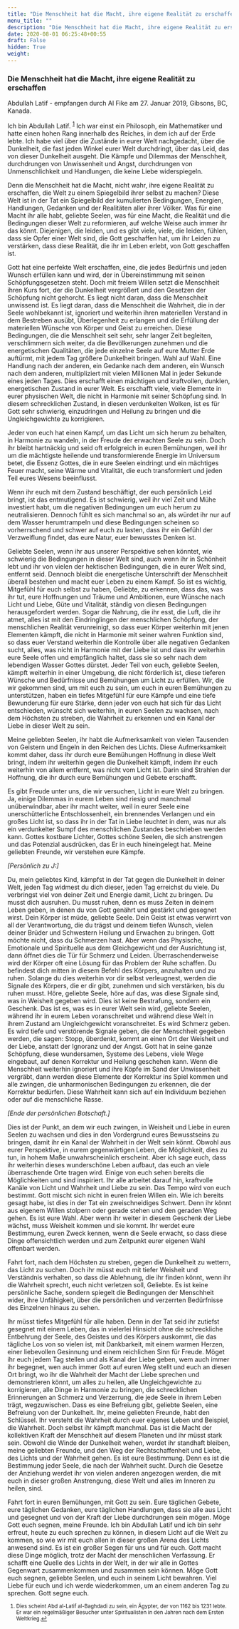 ```yaml
---
title: "Die Menschheit hat die Macht, ihre eigene Realität zu erschaffen"
menu_title: ""
description: "Die Menschheit hat die Macht, ihre eigene Realität zu erschaffen"
date: 2020-08-01 06:25:48+00:55
draft: False
hidden: True
weight:
---
```

### Die Menschheit hat die Macht, ihre eigene Realität zu erschaffen

Abdullah Latif - empfangen durch Al Fike am 27. Januar 2019, Gibsons, BC, Kanada.

Ich bin Abdullah Latif. <sup id="a1">[1](#f1)</sup> Ich war einst ein Philosoph, ein Mathematiker und hatte einen hohen Rang innerhalb des Reiches, in dem ich auf der Erde lebte. Ich habe viel über die Zustände in eurer Welt nachgedacht, über die Dunkelheit, die fast jeden Winkel eurer Welt durchdringt, über das Leid, das von dieser Dunkelheit ausgeht. Die Kämpfe und Dilemmas der Menschheit, durchdrungen von Unwissenheit und Angst, durchdrungen von Unmenschlichkeit und Handlungen, die keine Liebe widerspiegeln.

Denn die Menschheit hat die Macht, nicht wahr, ihre eigene Realität zu erschaffen, die Welt zu einem Spiegelbild ihrer selbst zu machen? Diese Welt ist in der Tat ein Spiegelbild der kumulierten Bedingungen, Energien, Handlungen, Gedanken und der Realitäten aller ihrer Völker. Was für eine Macht ihr alle habt, geliebte Seelen, was für eine Macht, die Realität und die Bedingungen dieser Welt zu reformieren, auf welche Weise auch immer ihr das könnt. Diejenigen, die leiden, und es gibt viele, viele, die leiden, fühlen, dass sie Opfer einer Welt sind, die Gott geschaffen hat, um ihr Leiden zu verstärken, dass diese Realität, die ihr im Leben erlebt, von Gott geschaffen ist.

Gott hat eine perfekte Welt erschaffen, eine, die jedes Bedürfnis und jeden Wunsch erfüllen kann und wird, der in Übereinstimmung mit seinen Schöpfungsgesetzen steht. Doch mit freiem Willen setzt die Menschheit ihren Kurs fort, der die Dunkelheit vergrößert und den Gesetzen der Schöpfung nicht gehorcht. Es liegt nicht daran, dass die Menschheit unwissend ist. Es liegt daran, dass die Menschheit die Wahrheit, die in der Seele wohlbekannt ist, ignoriert und weiterhin ihren materiellen Verstand in dem Bestreben ausübt, Überlegenheit zu erlangen und die Erfüllung der materiellen Wünsche von Körper und Geist zu erreichen. Diese Bedingungen, die die Menschheit seit sehr, sehr langer Zeit begleiten, verschlimmern sich weiter, da die Bevölkerungen zunehmen und die energetischen Qualitäten, die jede einzelne Seele auf eure Mutter Erde auftürmt, mit jedem Tag größere Dunkelheit bringen. Wahl auf Wahl. Eine Handlung nach der anderen, ein Gedanke nach dem anderen, ein Wunsch nach dem anderen, multipliziert mit vielen Millionen Mal in jeder Sekunde eines jeden Tages. Dies erschafft einen mächtigen und kraftvollen, dunklen, energetischen Zustand in eurer Welt. Es erschafft viele, viele Elemente in eurer physischen Welt, die nicht in Harmonie mit seiner Schöpfung sind. In diesem schrecklichen Zustand, in diesen verdunkelten Wolken, ist es für Gott sehr schwierig, einzudringen und Heilung zu bringen und die Ungleichgewichte zu korrigieren.

Jeder von euch hat einen Kampf, um das Licht um sich herum zu behalten, in Harmonie zu wandeln, in der Freude der erwachten Seele zu sein. Doch ihr bleibt hartnäckig und seid oft erfolgreich in euren Bemühungen, weil ihr um die mächtigste heilende und transformierende Energie im Universum betet, die Essenz Gottes, die in eure Seelen eindringt und ein mächtiges Feuer macht, seine Wärme und Vitalität, die euch transformiert und jeden Teil eures Wesens beeinflusst.

Wenn ihr euch mit dem Zustand beschäftigt, der euch persönlich Leid bringt, ist das entmutigend. Es ist schwierig, weil ihr viel Zeit und Mühe investiert habt, um die negativen Bedingungen um euch herum zu neutralisieren. Dennoch fühlt es sich manchmal so an, als würdet ihr nur auf dem Wasser herumtrampeln und diese Bedingungen scheinen so vorherrschend und schwer auf euch zu lasten, dass ihr ein Gefühl der Verzweiflung findet, das eure Natur, euer bewusstes Denken ist.

Geliebte Seelen, wenn ihr aus unserer Perspektive sehen könntet, wie schwierig die Bedingungen in dieser Welt sind, auch wenn ihr in Schönheit lebt und ihr von vielen der hektischen Bedingungen, die in eurer Welt sind, entfernt seid. Dennoch bleibt die energetische Unterschrift der Menschheit überall bestehen und macht euer Leben zu einem Kampf. So ist es wichtig, Mitgefühl für euch selbst zu haben, Geliebte, zu erkennen, dass das, was ihr tut, eure Hoffnungen und Träume und Ambitionen, eure Wünsche nach Licht und Liebe, Güte und Vitalität, ständig von diesen Bedingungen herausgefordert werden. Sogar die Nahrung, die ihr esst, die Luft, die ihr atmet, alles ist mit den Eindringlingen der menschlichen Schöpfung, der menschlichen Realität verunreinigt, so dass euer Körper weiterhin mit jenen Elementen kämpft, die nicht in Harmonie mit seiner wahren Funktion sind, so dass euer Verstand weiterhin die Kontrolle über alle negativen Gedanken sucht, alles, was nicht in Harmonie mit der Liebe ist und dass ihr weiterhin eure Seele offen und empfänglich haltet, dass sie so sehr nach dem lebendigen Wasser Gottes dürstet. Jeder Teil von euch, geliebte Seelen, kämpft weiterhin in einer Umgebung, die nicht förderlich ist, diese tieferen Wünsche und Bedürfnisse und Bemühungen um Licht zu erfüllen. Wir, die wir gekommen sind, um mit euch zu sein, um euch in euren Bemühungen zu unterstützen, haben ein tiefes Mitgefühl für eure Kämpfe und eine tiefe Bewunderung für eure Stärke, denn jeder von euch hat sich für das Licht entschieden, wünscht sich weiterhin, in euren Seelen zu wachsen, nach dem Höchsten zu streben, die Wahrheit zu erkennen und ein Kanal der Liebe in dieser Welt zu sein.

Meine geliebten Seelen, ihr habt die Aufmerksamkeit von vielen Tausenden von Geistern und Engeln in den Reichen des Lichts. Diese Aufmerksamkeit kommt daher, dass ihr durch eure Bemühungen Hoffnung in diese Welt bringt, indem ihr weiterhin gegen die Dunkelheit kämpft, indem ihr euch weiterhin von allem entfernt, was nicht vom Licht ist. Darin sind Strahlen der Hoffnung, die ihr durch eure Bemühungen und Gebete erschafft.

Es gibt Freude unter uns, die wir versuchen, Licht in eure Welt zu bringen. Ja, einige Dilemmas in eurem Leben sind riesig und manchmal unüberwindbar, aber ihr macht weiter, weil in eurer Seele eine unerschütterliche Entschlossenheit, ein brennendes Verlangen und ein großes Licht ist, so dass ihr in der Tat in Liebe leuchtet in dem, was nur als ein verdunkelter Sumpf des menschlichen Zustandes beschrieben werden kann. Gottes kostbare Lichter, Gottes schöne Seelen, die sich anstrengen und das Potenzial ausdrücken, das Er in euch hineingelegt hat. Meine geliebten Freunde, wir verstehen eure Kämpfe.

*[Persönlich zu J:]*

Du, mein geliebtes Kind, kämpfst in der Tat gegen die Dunkelheit in deiner Welt, jeden Tag widmest du dich dieser, jeden Tag erreichst du viele. Du verbringst viel von deiner Zeit und Energie damit, Licht zu bringen. Du musst dich ausruhen. Du musst ruhen, denn es muss Zeiten in deinem Leben geben, in denen du von Gott genährt und gestärkt und gesegnet wirst. Dein Körper ist müde, geliebte Seele. Dein Geist ist etwas verwirrt von all der Verantwortung, die du trägst und deinem tiefen Wunsch, vielen deiner Brüder und Schwestern Heilung und Erwachen zu bringen. Gott möchte nicht, dass du Schmerzen hast. Aber wenn das Physische, Emotionale und Spirituelle aus dem Gleichgewicht und der Ausrichtung ist, dann öffnet dies die Tür für Schmerz und Leiden. Überraschenderweise wird der Körper oft eine Lösung für das Problem der Ruhe schaffen. Du befindest dich mitten in diesem Befehl des Körpers, anzuhalten und zu ruhen. Solange du dies weiterhin vor dir selbst verleugnest, werden die Signale des Körpers, die er dir gibt, zunehmen und sich verstärken, bis du ruhen musst. Höre, geliebte Seele, höre auf das, was diese Signale sind, was in Weisheit gegeben wird. Dies ist keine Bestrafung, sondern ein Geschenk. Das ist es, was es in eurer Welt sein wird, geliebte Seelen, während ihr in eurem Leben voranschreitet und während diese Welt in ihrem Zustand am Ungleichgewicht voranschreitet. Es wird Schmerz geben. Es wird tiefe und verstörende Signale geben, die der Menschheit gegeben werden, die sagen: Stopp, überdenkt, kommt an einen Ort der Weisheit und der Liebe, anstatt der Ignoranz und der Angst. Gott hat in seine ganze Schöpfung, diese wundersamen, Systeme des Lebens, viele Wege eingebaut, auf denen Korrektur und Heilung geschehen kann. Wenn die Menschheit weiterhin ignoriert und ihre Köpfe im Sand der Unwissenheit vergräbt, dann werden diese Elemente der Korrektur ins Spiel kommen und alle zwingen, die unharmonischen Bedingungen zu erkennen, die der Korrektur bedürfen. Diese Wahrheit kann sich auf ein Individuum beziehen oder auf die menschliche Rasse.

*[Ende der persönlichen Botschaft.]*

Dies ist der Punkt, an dem wir euch zwingen, in Weisheit und Liebe in euren Seelen zu wachsen und dies in den Vordergrund eures Bewusstseins zu bringen, damit ihr ein Kanal der Wahrheit in der Welt sein könnt. Obwohl aus eurer Perspektive, in eurem gegenwärtigen Leben, die Möglichkeit, dies zu tun, in hohem Maße unwahrscheinlich erscheint. Aber ich sage euch, dass ihr weiterhin dieses wunderschöne Leben aufbaut, das euch an viele überraschende Orte tragen wird. Einige von euch sehen bereits die Möglichkeiten und sind inspiriert. Ihr alle arbeitet darauf hin, kraftvolle Kanäle von Licht und Wahrheit und Liebe zu sein. Das Tempo wird von euch bestimmt. Gott mischt sich nicht in euren freien Willen ein. Wie ich bereits gesagt habe, ist dies in der Tat ein zweischneidiges Schwert. Denn ihr könnt aus eigenem Willen stolpern oder gerade stehen und den geraden Weg gehen. Es ist eure Wahl. Aber wenn ihr weiter in diesem Geschenk der Liebe wächst, muss Weisheit kommen und sie kommt. Ihr werdet eure Bestimmung, euren Zweck kennen, wenn die Seele erwacht, so dass diese Dinge offensichtlich werden und zum Zeitpunkt eurer eigenen Wahl offenbart werden.

Fahrt fort, nach dem Höchsten zu streben, gegen die Dunkelheit zu wettern, das Licht zu suchen. Doch ihr müsst euch mit tiefer Weisheit und Verständnis verhalten, so dass die Ablehnung, die ihr finden könnt, wenn ihr die Wahrheit sprecht, euch nicht verletzen soll, Geliebte. Es ist keine persönliche Sache, sondern spiegelt die Bedingungen der Menschheit wider, ihre Unfähigkeit, über die persönlichen und verzerrten Bedürfnisse des Einzelnen hinaus zu sehen.

Ihr müsst tiefes Mitgefühl für alle haben. Denn in der Tat seid ihr zutiefst gesegnet mit einem Leben, das in vielerlei Hinsicht ohne die schreckliche Entbehrung der Seele, des Geistes und des Körpers auskommt, die das tägliche Los von so vielen ist, mit Dankbarkeit, mit einem warmen Herzen, einer liebevollen Gesinnung und einem reichlichen Sinn für Freude. Möget ihr euch jedem Tag stellen und als Kanal der Liebe geben, wem auch immer ihr begegnet, wen auch immer Gott auf euren Weg stellt und euch an diesen Ort bringt, wo ihr die Wahrheit der Macht der Liebe sprechen und demonstrieren könnt, um alles zu heilen, alle Ungleichgewichte zu korrigieren, alle Dinge in Harmonie zu bringen, die schrecklichen Erinnerungen an Schmerz und Verzerrung, die jede Seele in ihrem Leben trägt, wegzuwischen. Dass es eine Befreiung gibt, geliebte Seelen, eine Befreiung von der Dunkelheit. Ihr, meine geliebten Freunde, habt den Schlüssel. Ihr versteht die Wahrheit durch euer eigenes Leben und Beispiel, die Wahrheit. Doch selbst ihr kämpft manchmal. Das ist die Macht der kollektiven Kraft der Menschheit auf diesem Planeten und ihr müsst stark sein. Obwohl die Winde der Dunkelheit wehen, werdet ihr standhaft bleiben, meine geliebten Freunde, und den Weg der Rechtschaffenheit und Liebe, des Lichts und der Wahrheit gehen. Es ist eure Bestimmung. Denn es ist die Bestimmung jeder Seele, die nach der Wahrheit sucht. Durch die Gesetze der Anziehung werdet ihr von vielen anderen angezogen werden, die mit euch in dieser großen Anstrengung, diese Welt und alles im Inneren zu heilen, sind.

Fahrt fort in euren Bemühungen, mit Gott zu sein. Eure täglichen Gebete, eure täglichen Gedanken, eure täglichen Handlungen, dass sie alle aus Licht und gesegnet und von der Kraft der Liebe durchdrungen sein mögen. Möge Gott euch segnen, meine Freunde. Ich bin Abdullah Latif und ich bin sehr erfreut, heute zu euch sprechen zu können, in diesem Licht auf die Welt zu kommen, so wie wir mit euch allen in dieser großen Arena des Lichts anwesend sind. Es ist ein großer Segen für uns und für euch. Gott macht diese Dinge möglich, trotz der Macht der menschlichen Verfassung. Er schafft eine Quelle des Lichts in der Welt, in der wir alle in Gottes Gegenwart zusammenkommen und zusammen sein können. Möge Gott euch segnen, geliebte Seelen, und euch in seinem Licht bewahren. Viel Liebe für euch und ich werde wiederkommen, um an einem anderen Tag zu sprechen. Gott segne euch.
<small>

1. <large id="f1"> Dies scheint Abd al-Latif al-Baghdadi zu sein, ein Ägypter, der von 1162 bis 1231 lebte. Er war ein regelmäßiger Besucher unter Spiritualisten in den Jahren nach dem Ersten Weltkrieg.[↩](#a1)
